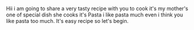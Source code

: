 Hii i am going to share a very tasty recipe with you to cook it's my mother's one of special dish she cooks it's Pasta i like pasta much even i think you like pasta too much. It's easy recipe so let's begin.